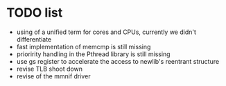 TODO list
=========

* using of a unified term for cores and CPUs, currently we didn't differentiate
* fast implementation of memcmp is still missing
* prioririty handling in the Pthread library is still missing
* use gs register to accelerate the access to newlib's reentrant structure
* revise TLB shoot down
* revise of the mmnif driver

